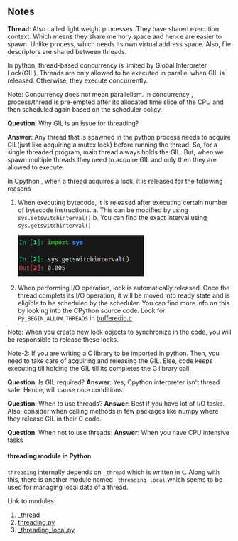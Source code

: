 ## Notes

**Thread**: Also called light weight processes. They have shared execution context. Which means they share memory space and hence are easier to spawn. Unlike process, which needs its own virtual address space. Also, file descriptors are shared between threads.

In python, thread-based concurrency is limited by Global Interpreter Lock(GIL). Threads are only allowed to be executed in parallel when GIL is released. Otherwise, they execute concurrently.

Note: Concurrency does not mean parallelism. In concurrency , process/thread is pre-empted after its allocated time slice of the CPU and then scheduled again based on the scheduler policy.


**Question**: Why GIL is an issue for threading?

**Answer**: Any thread that is spawned in the python process needs to acquire GIL(just like acquiring a mutex lock) before running the thread. So, for a single threaded program, main thread always holds the GIL. But, when we spawn multiple threads they need to acquire GIL and only then they are allowed to execute.

In Cpython , when a thread acquires a lock, it is released for the following reasons
1. When executing bytecode, it is released after executing certain number of bytecode instructions. 
    a. This can be modified by using `sys.setswitchinterval()`
    b. You can find the exact interval using `sys.getswitchinterval()`

    ![thread context switch interval](image.png)  

2. When performing I/O operation, lock is automatically released. Once the thread complets its I/O operation, it will be moved into ready state and is eligible to be scheduled by the scheduler. You can find more info on this by looking into the CPython source code. Look for `Py_BEGIN_ALLOW_THREADS` in [bufferedio.c](https://github.com/python/cpython/blob/b8d1744e7ba87a4057350fdfd788b5621095fc59/Modules/_io/bufferedio.c)

Note: When you create new lock objects to synchronize in the code, you will be responsible to release these locks.

Note-2: If you are writing a C library to be imported in python. Then, you need to take care of acquiring and releasing the GIL. Else, code keeps executing till holding the GIL till its completes the C library call.

**Question**: Is GIL required?
**Answer**: Yes, Cpython interpreter isn't thread safe. Hence, will cause race conditions.

**Question**: When to use threads?
**Answer**: Best if you have lot of I/O tasks. Also, consider when calling methods in few packages like numpy where they release GIL in their C code.

**Question**: When not to use threads:
**Answer**: When you have CPU intensive tasks




#### threading module in Python

`threading` internally depends on `_thread` which is written in `C`. Along with this, there is another module named `_threading_local` which seems to be used for managing local data of a thread.

Link to modules:
1. [_thread](https://github.com/python/cpython/blob/a8a89fcd1ff03bb2f10126e0973faa74871874c3/Modules/_threadmodule.c) 
2. [threading.py](https://github.com/python/cpython/blob/f5198b09e16bca1886f8245fa88203d07d51ec11/Lib/threading.py)
3. [_threading_local.py](https://github.com/python/cpython/blob/2085bd0877e17ad4d98a4586d5eabb6faecbb190/Lib/_threading_local.py)


